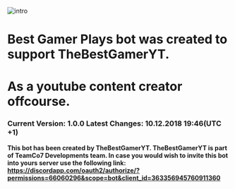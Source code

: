 ![intro](http://r69.cooltext.com/rendered/cooltext308656082057234.png)

# Best Gamer Plays bot was created to support TheBestGamerYT.
# As a youtube content  creator offcourse.

### Current Version: 1.0.0 Latest Changes: 10.12.2018 19:46(UTC +1)

**This bot has been created by TheBestGamerYT.
TheBestGamerYT is part of TeamCo7 Developments team.
In case you would wish to invite this bot into yours server use the following link:
https://discordapp.com/oauth2/authorize/?permissions=66060296&scope=bot&client_id=363356945760911360**
